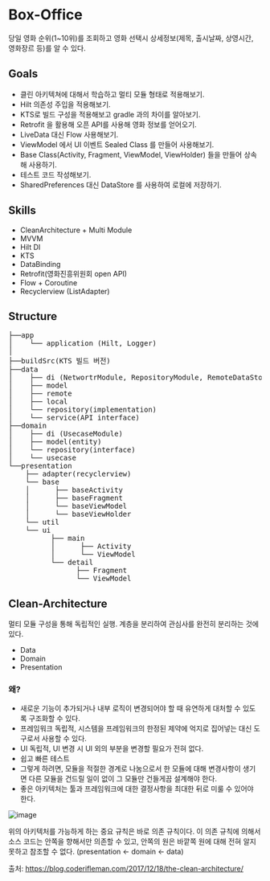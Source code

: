 # Box-Office

당일 영화 순위(1~10위)를 조회하고 영화 선택시 상세정보(제목, 출시날짜, 상영시간, 영화장르 등)를 알 수 있다.

## Goals
- 클린 아키텍쳐에 대해서 학습하고 멀티 모듈 형태로 적용해보기.
- Hilt 의존성 주입을 적용해보기.
- KTS로 빌드 구성을 적용해보고 gradle 과의 차이를 알아보기.
- Retrofit 을 활용해 오픈 API를 사용해 영화 정보를 얻어오기.
- LiveData 대신 Flow 사용해보기.
- ViewModel 에서 UI 이벤트 Sealed Class 를 만들어 사용해보기.
- Base Class(Activity, Fragment, ViewModel, ViewHolder) 들을 만들어 상속해 사용하기.
- 테스트 코드 작성해보기.
- SharedPreferences 대신 DataStore 를 사용하여 로컬에 저장하기.

## Skills
- CleanArchitecture + Multi Module
- MVVM
- Hilt DI
- KTS
- DataBinding
- Retrofit(영화진흥위원회 open API)
- Flow + Coroutine
- Recyclerview (ListAdapter)


## Structure

<pre>
&boxvr;&boxh;&boxh;app
&boxv;    &boxur;&boxh;&boxh; application (Hilt, Logger)
&boxv;
&boxvr;&boxh;&boxh;buildSrc(KTS 빌드 버전)
&boxvr;&boxh;&boxh;data
&boxv;    &boxvr;&boxh;&boxh; di (NetwortrModule, RepositoryModule, RemoteDataStoreModule, LocalDataStoreModule)
&boxv;    &boxvr;&boxh;&boxh; model
&boxv;    &boxvr;&boxh;&boxh; remote
&boxv;    &boxvr;&boxh;&boxh; local
&boxv;    &boxur;&boxh;&boxh; repository(implementation)
&boxv;    &boxur;&boxh;&boxh; service(API interface)
&boxvr;&boxh;&boxh;domain
&boxv;    &boxvr;&boxh;&boxh; di (UsecaseModule)
&boxv;    &boxvr;&boxh;&boxh; model(entity)
&boxv;    &boxur;&boxh;&boxh; repository(interface)
&boxv;    &boxur;&boxh;&boxh; usecase
&boxur;&boxh;&boxh;presentation
    &boxvr;&boxh;&boxh; adapter(recyclerview)
    &boxur;&boxh;&boxh; base
    &boxv;      &boxvr;&boxh;&boxh; baseActivity
    &boxv;      &boxvr;&boxh;&boxh; baseFragment
    &boxv;      &boxur;&boxh;&boxh; baseViewModel
    &boxv;      &boxur;&boxh;&boxh; baseViewHolder
    &boxur;&boxh;&boxh; util
    &boxur;&boxh;&boxh; ui
          &boxvr;&boxh;&boxh; main
          &boxv;      &boxvr;&boxh;&boxh; Activity
          &boxv;      &boxur;&boxh;&boxh; ViewModel
          &boxur;&boxh;&boxh; detail
                &boxvr;&boxh;&boxh; Fragment
                &boxur;&boxh;&boxh; ViewModel
</pre>


## Clean-Architecture
멀티 모듈 구성을 통해 독립적인 실행.
계층을 분리하여 관심사를 완전히 분리하는 것에 있다.

- Data
- Domain
- Presentation

### 왜?
- 새로운 기능이 추가되거나 내부 로직이 변경되어야 할 때 유연하게 대처할 수 있도록 구조화할 수 있다.
- 프레임워크 독립적, 시스템을 프레임워크의 한정된 제약에 억지로 집어넣는 대신 도구로서 사용할 수 있다.
- UI 독립적, UI 변경 시 UI 외의 부분을 변경할 필요가 전혀 없다.
- 쉽고 빠른 테스트
- 그렇게 하려면, 모듈을 적절한 경계로 나눔으로서 한 모듈에 대해 변경사항이 생기면 다른 모듈을 건드릴 일이 없이 그 모듈만 건들게끔 설계해야 한다.
- 좋은 아키텍처는 툴과 프레임워크에 대한 결정사항을 최대한 뒤로 미룰 수 있어야 한다. 

![image](https://blog.coderifleman.com/images/the-clean-architecture/the-clean-architecture.jpg)

위의 아키텍처를 가능하게 하는 중요 규칙은 바로 의존 규칙이다.
이 의존 규칙에 의해서 소스 코드는 안쪽을 향해서만 의존할 수 있고, 안쪽의 원은 바깥쪽 원에 대해 전혀 알지 못하고 참조할 수 없다. (presentation <- domain <- data)

출처: https://blog.coderifleman.com/2017/12/18/the-clean-architecture/
